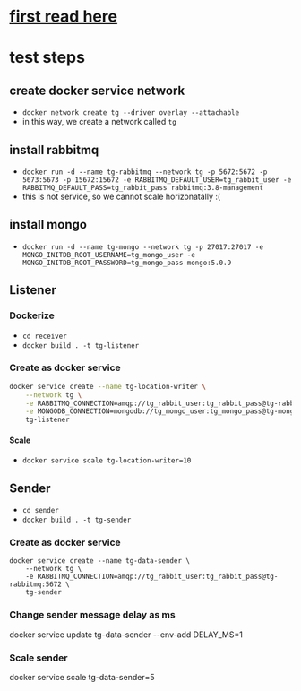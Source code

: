 # [first read here](https://github.com/feyzullahyildiz/nestjs-microservice-case)
# test steps


## create docker service network
- `docker network create tg --driver overlay --attachable`
- in this way, we create a network called `tg`
## install rabbitmq
- `docker run -d --name tg-rabbitmq --network tg -p 5672:5672 -p 5673:5673 -p 15672:15672 -e RABBITMQ_DEFAULT_USER=tg_rabbit_user -e RABBITMQ_DEFAULT_PASS=tg_rabbit_pass rabbitmq:3.8-management`
- this is not service, so we cannot scale horizonatally :(
## install mongo
- `docker run -d --name tg-mongo --network tg -p 27017:27017 -e MONGO_INITDB_ROOT_USERNAME=tg_mongo_user -e MONGO_INITDB_ROOT_PASSWORD=tg_mongo_pass mongo:5.0.9`
## Listener
### Dockerize
- `cd receiver`
- `docker build . -t tg-listener`

### Create as docker service
```BASH
docker service create --name tg-location-writer \
    --network tg \
    -e RABBITMQ_CONNECTION=amqp://tg_rabbit_user:tg_rabbit_pass@tg-rabbitmq:5672 \
    -e MONGODB_CONNECTION=mongodb://tg_mongo_user:tg_mongo_pass@tg-mongo:27017 \
    tg-listener
```
#### Scale
- `docker service scale tg-location-writer=10`

## Sender
- `cd sender`
- `docker build . -t tg-sender`
### Create as docker service
```
docker service create --name tg-data-sender \
    --network tg \
    -e RABBITMQ_CONNECTION=amqp://tg_rabbit_user:tg_rabbit_pass@tg-rabbitmq:5672 \
    tg-sender
```
### Change sender message delay as ms
docker service update tg-data-sender --env-add DELAY_MS=1 
### Scale sender
docker service scale tg-data-sender=5 
